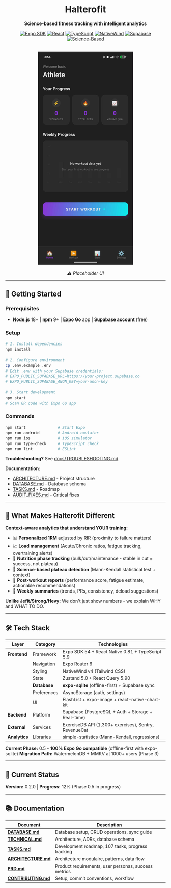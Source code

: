 <div align="center">

# Halterofit

**Science-based fitness tracking with intelligent analytics**

[![Expo SDK](https://img.shields.io/badge/Expo-54.0.12-000020?style=flat&logo=expo)](https://expo.dev)
[![React](https://img.shields.io/badge/React-19.1.0-61DAFB?style=flat&logo=react)](https://react.dev)
[![TypeScript](https://img.shields.io/badge/TypeScript-5.9-3178C6?style=flat&logo=typescript)](https://typescriptlang.org)
[![NativeWind](https://img.shields.io/badge/NativeWind-v4-06B6D4?style=flat&logo=tailwindcss)](https://nativewind.dev)
[![Supabase](https://img.shields.io/badge/Supabase-Latest-3ECF8E?style=flat&logo=supabase)](https://supabase.com)
[![Science-Based](https://img.shields.io/badge/Analytics-Science--Based-00A36C?style=flat)](https://github.com)

<br/>

<img src="./docs/images/home-placeholder.jpeg" alt="Home Screen Placeholder" width="300"/>

_⚠️ Placeholder UI_

</div>

---

## 🚀 Getting Started

### Prerequisites

- **Node.js** 18+ | **npm** 9+ | **Expo Go** app | **Supabase account** (free)

### Setup

```bash
# 1. Install dependencies
npm install

# 2. Configure environment
cp .env.example .env
# Edit .env with your Supabase credentials:
# EXPO_PUBLIC_SUPABASE_URL=https://your-project.supabase.co
# EXPO_PUBLIC_SUPABASE_ANON_KEY=your-anon-key

# 3. Start development
npm start
# Scan QR code with Expo Go app
```

### Commands

```bash
npm start              # Start Expo
npm run android        # Android emulator
npm run ios            # iOS simulator
npm run type-check     # TypeScript check
npm run lint           # ESLint
```

**Troubleshooting?** See [docs/TROUBLESHOOTING.md](docs/TROUBLESHOOTING.md)

**Documentation:**
- [ARCHITECTURE.md](docs/ARCHITECTURE.md) - Project structure
- [DATABASE.md](docs/DATABASE.md) - Database schema
- [TASKS.md](docs/TASKS.md) - Roadmap
- [AUDIT_FIXES.md](docs/AUDIT_FIXES.md) - Critical fixes

---

## 🎯 What Makes Halterofit Different

**Context-aware analytics that understand YOUR training:**
- 📊 **Personalized 1RM** adjusted by RIR (proximity to failure matters)
- 📈 **Load management** (Acute/Chronic ratios, fatigue tracking, overtraining alerts)
- 🎯 **Nutrition phase tracking** (bulk/cut/maintenance - stable in cut = success, not plateau)
- 🧪 **Science-based plateau detection** (Mann-Kendall statistical test + context)
- 📝 **Post-workout reports** (performance score, fatigue estimate, actionable recommendations)
- 📅 **Weekly summaries** (trends, PRs, consistency, deload suggestions)

**Unlike Jefit/Strong/Hevy:** We don't just show numbers - we explain WHY and WHAT TO DO.

---

## 🛠️ Tech Stack

| Layer | Category | Technologies |
|-------|----------|-------------|
| **Frontend** | Framework | Expo SDK 54 + React Native 0.81 + TypeScript 5.9 |
| | Navigation | Expo Router 6 |
| | Styling | NativeWind v4 (Tailwind CSS) |
| | State | Zustand 5.0 + React Query 5.90 |
| | **Database** | **expo-sqlite** (offline-first) + Supabase sync |
| | Preferences | AsyncStorage (auth, settings) |
| | UI | FlashList + expo-image + react-native-chart-kit |
| **Backend** | Platform | Supabase (PostgreSQL + Auth + Storage + Real-time) |
| **External** | Services | ExerciseDB API (1,300+ exercises), Sentry, RevenueCat |
| **Analytics** | Libraries | simple-statistics (Mann-Kendall, regressions) |

**Current Phase:** 0.5 - **100% Expo Go compatible** (offline-first with expo-sqlite)
**Migration Path:** WatermelonDB + MMKV at 1000+ users (Phase 3)

---

## 🎯 Current Status

**Version:** 0.2.0 | **Progress:** 12% (Phase 0.5 in progress)

---

## 📚 Documentation

| Document | Description |
|----------|-------------|
| **[DATABASE.md](./docs/DATABASE.md)** | Database setup, CRUD operations, sync guide |
| **[TECHNICAL.md](./docs/TECHNICAL.md)** | Architecture, ADRs, database schema |
| **[TASKS.md](./docs/TASKS.md)** | Development roadmap, 107 tasks, progress tracking |
| **[ARCHITECTURE.md](./docs/ARCHITECTURE.md)** | Architecture modulaire, patterns, data flow |
| **[PRD.md](./docs/PRD.md)** | Product requirements, user personas, success metrics |
| **[CONTRIBUTING.md](./docs/CONTRIBUTING.md)** | Setup, commit conventions, workflow |
